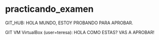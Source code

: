 # practicando_examen

GIT_HUB: HOLA MUNDO, ESTOY PROBANDO PARA APROBAR.

GIT VM VirtualBox (user=teresa): HOLA  COMO ESTAS? VAS A APROBAR!
